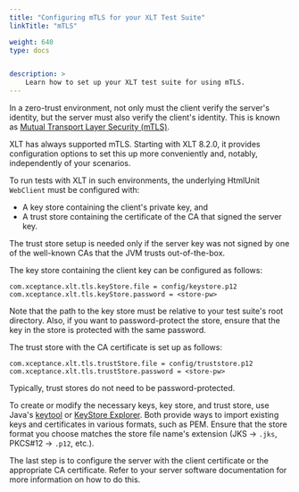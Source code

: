 ```yaml
---
title: "Configuring mTLS for your XLT Test Suite"
linkTitle: "mTLS"

weight: 640
type: docs


description: >
    Learn how to set up your XLT test suite for using mTLS.  
---
```


In a zero-trust environment, not only must the client verify the server's identity, but the server must also verify the client's identity. This is known as [Mutual Transport Layer Security (mTLS)](https://www.cloudflare.com/learning/access-management/what-is-mutual-tls/).

XLT has always supported mTLS. Starting with XLT 8.2.0, it provides configuration options to set this up more conveniently and, notably, independently of your scenarios.

To run tests with XLT in such environments, the underlying HtmlUnit `WebClient` must be configured with:

* A key store containing the client's private key, and
* A trust store containing the certificate of the CA that signed the server key.

The trust store setup is needed only if the server key was not signed by one of the well-known CAs that the JVM trusts out-of-the-box.

The key store containing the client key can be configured as follows:

```
com.xceptance.xlt.tls.keyStore.file = config/keystore.p12
com.xceptance.xlt.tls.keyStore.password = <store-pw>
```

Note that the path to the key store must be relative to your test suite's root directory. Also, if you want to password-protect the store, ensure that the key in the store is protected with the same password.

The trust store with the CA certificate is set up as follows:

```
com.xceptance.xlt.tls.trustStore.file = config/truststore.p12
com.xceptance.xlt.tls.trustStore.password = <store-pw>
```

Typically, trust stores do not need to be password-protected.

To create or modify the necessary keys, key store, and trust store, use Java's [keytool](https://docs.oracle.com/en/java/javase/11/tools/keytool.html) or [KeyStore Explorer](https://keystore-explorer.org/). Both provide ways to import existing keys and certificates in various formats, such as PEM. Ensure that the store format you choose matches the store file name's extension (JKS -> `.jks`, PKCS#12 -> `.p12`, etc.).

The last step is to configure the server with the client certificate or the appropriate CA certificate. Refer to your server software documentation for more information on how to do this.